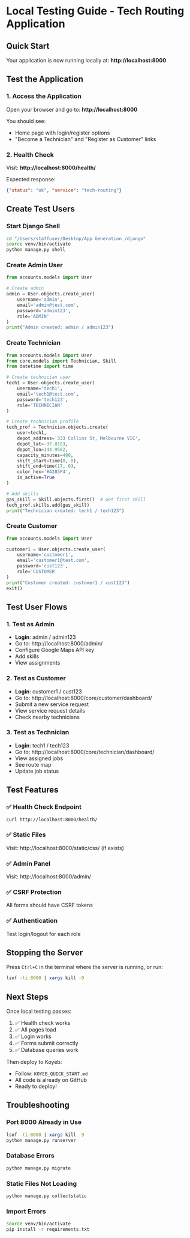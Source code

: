 # Local Testing Guide - Tech Routing Application

## Quick Start

Your application is now running locally at:
**http://localhost:8000**

## Test the Application

### 1. Access the Application
Open your browser and go to: **http://localhost:8000**

You should see:
- Home page with login/register options
- "Become a Technician" and "Register as Customer" links

### 2. Health Check
Visit: **http://localhost:8000/health/**

Expected response:
```json
{"status": "ok", "service": "tech-routing"}
```

## Create Test Users

### Start Django Shell
```bash
cd "/Users/staffuser/Desktop/App Generation /django"
source venv/bin/activate
python manage.py shell
```

### Create Admin User
```python
from accounts.models import User

# Create admin
admin = User.objects.create_user(
    username='admin',
    email='admin@test.com',
    password='admin123',
    role='ADMIN'
)
print("Admin created: admin / admin123")
```

### Create Technician
```python
from accounts.models import User
from core.models import Technician, Skill
from datetime import time

# Create technician user
tech1 = User.objects.create_user(
    username='tech1',
    email='tech1@test.com',
    password='tech123',
    role='TECHNICIAN'
)

# Create technician profile
tech_prof = Technician.objects.create(
    user=tech1,
    depot_address='333 Collins St, Melbourne VIC',
    depot_lat=-37.8153,
    depot_lon=144.9582,
    capacity_minutes=480,
    shift_start=time(8, 0),
    shift_end=time(17, 0),
    color_hex='#4285F4',
    is_active=True
)

# Add skills
gas_skill = Skill.objects.first()  # Get first skill
tech_prof.skills.add(gas_skill)
print("Technician created: tech1 / tech123")
```

### Create Customer
```python
from accounts.models import User

customer1 = User.objects.create_user(
    username='customer1',
    email='customer1@test.com',
    password='cust123',
    role='CUSTOMER'
)
print("Customer created: customer1 / cust123")
exit()
```

## Test User Flows

### 1. Test as Admin
- **Login**: admin / admin123
- Go to: http://localhost:8000/admin/
- Configure Google Maps API key
- Add skills
- View assignments

### 2. Test as Customer
- **Login**: customer1 / cust123
- Go to: http://localhost:8000/core/customer/dashboard/
- Submit a new service request
- View service request details
- Check nearby technicians

### 3. Test as Technician
- **Login**: tech1 / tech123
- Go to: http://localhost:8000/core/technician/dashboard/
- View assigned jobs
- See route map
- Update job status

## Test Features

### ✅ Health Check Endpoint
```bash
curl http://localhost:8000/health/
```

### ✅ Static Files
Visit: http://localhost:8000/static/css/ (if exists)

### ✅ Admin Panel
Visit: http://localhost:8000/admin/

### ✅ CSRF Protection
All forms should have CSRF tokens

### ✅ Authentication
Test login/logout for each role

## Stopping the Server

Press `Ctrl+C` in the terminal where the server is running, or run:
```bash
lsof -ti:8000 | xargs kill -9
```

## Next Steps

Once local testing passes:
1. ✅ Health check works
2. ✅ All pages load
3. ✅ Login works
4. ✅ Forms submit correctly
5. ✅ Database queries work

Then deploy to Koyeb:
- Follow: `KOYEB_QUICK_START.md`
- All code is already on GitHub
- Ready to deploy!

## Troubleshooting

### Port 8000 Already in Use
```bash
lsof -ti:8000 | xargs kill -9
python manage.py runserver
```

### Database Errors
```bash
python manage.py migrate
```

### Static Files Not Loading
```bash
python manage.py collectstatic
```

### Import Errors
```bash
source venv/bin/activate
pip install -r requirements.txt
```

